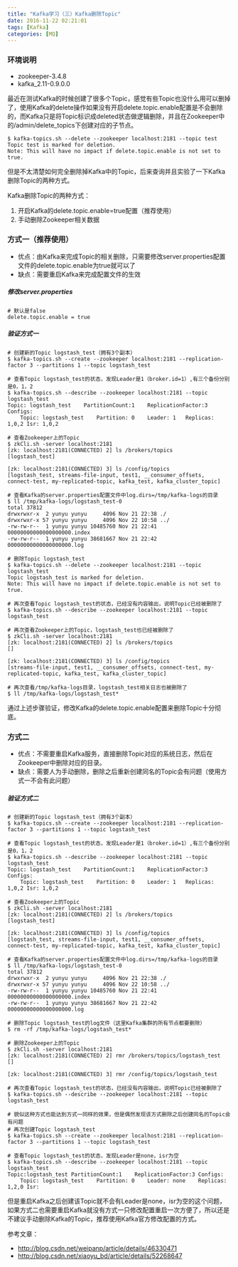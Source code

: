 ```yaml
---
title: "Kafka学习（三）Kafka删除Topic"
date: 2016-11-22 02:21:01
tags: [Kafka]
categories: [MQ]
---
```


### 环境说明

- zookeeper-3.4.8
- kafka_2.11-0.9.0.0

最近在测试Kafka的时候创建了很多个Topic，感觉有些Topic也没什么用可以删掉了，使用Kafka的delete操作如果没有开启delete.topic.enable配置是不会删除的，而Kafka只是将Topic标识成deleted状态做逻辑删除，并且在Zookeeper中的/admin/delete_topics下创建对应的子节点。

```
$ kafka-topics.sh --delete --zookeeper localhost:2181 --topic test
Topic test is marked for deletion.Note: This will have no impact if delete.topic.enable is not set to true.
```

但是不太清楚如何完全删除掉Kafka中的Topic，后来查询并且实验了一下Kafka删除Topic的两种方式。

Kafka删除Topic的两种方式：

1. 开启Kafka的delete.topic.enable=true配置（推荐使用）
2. 手动删除Zookeeper相关数据

### 方式一（推荐使用）

- 优点：由Kafka来完成Topic的相关删除，只需要修改server.properties配置文件的delete.topic.enable为true就可以了
- 缺点：需要重启Kafka来完成配置文件的生效

##### 修改server.properties
```
# 默认是false
delete.topic.enable = true
```

##### 验证方式一
```
# 创建新的Topic logstash_test（拥有3个副本）
$ kafka-topics.sh --create --zookeeper localhost:2181 --replication-factor 3 --partitions 1 --topic logstash_test

# 查看Topic logstash_test的状态，发现Leader是1（broker.id=1）,有三个备份分别是0，1，2
$ kafka-topics.sh --describe --zookeeper localhost:2181 --topic logstash_testTopic: logstash_test	PartitionCount:1	ReplicationFactor:3	Configs:	Topic: logstash_test	Partition: 0	Leader: 1	Replicas: 1,0,2	Isr: 1,0,2

# 查看Zookeeper上的Topic
$ zkCli.sh -server localhost:2181
[zk: localhost:2181(CONNECTED) 2] ls /brokers/topics [logstash_test]

[zk: localhost:2181(CONNECTED) 3] ls /config/topics[logstash_test, streams-file-input, test1, __consumer_offsets, connect-test, my-replicated-topic, kafka_test, kafka_cluster_topic]

# 查看Kafka的server.properties配置文件中log.dirs=/tmp/kafka-logs的目录
$ ll /tmp/kafka-logs/logstash_test-0total 37812drwxrwxr-x  2 yunyu yunyu     4096 Nov 21 22:38 ./drwxrwxr-x 57 yunyu yunyu     4096 Nov 22 10:58 ../-rw-rw-r--  1 yunyu yunyu 10485760 Nov 21 22:41 00000000000000000000.index-rw-rw-r--  1 yunyu yunyu 38681667 Nov 21 22:42 00000000000000000000.log

# 删除Topic logstash_test
$ kafka-topics.sh --delete --zookeeper localhost:2181 --topic logstash_test
Topic logstash_test is marked for deletion.Note: This will have no impact if delete.topic.enable is not set to true.

# 再次查看Topic logstash_test的状态，已经没有内容输出，说明Topic已经被删除了
$ kafka-topics.sh --describe --zookeeper localhost:2181 --topic logstash_test

# 再次查看Zookeeper上的Topic，logstash_test也已经被删除了
$ zkCli.sh -server localhost:2181
[zk: localhost:2181(CONNECTED) 2] ls /brokers/topics []

[zk: localhost:2181(CONNECTED) 3] ls /config/topics[streams-file-input, test1, __consumer_offsets, connect-test, my-replicated-topic, kafka_test, kafka_cluster_topic]

# 再次查看/tmp/kafka-logs目录，logstash_test相关日志也被删除了
$ ll /tmp/kafka-logs/logstash_test*
```

通过上述步骤验证，修改Kafka的delete.topic.enable配置来删除Topic十分彻底。

### 方式二

- 优点：不需要重启Kafka服务，直接删除Topic对应的系统日志，然后在Zookeeper中删除对应的目录。
- 缺点：需要人为手动删除，删除之后重新创建同名的Topic会有问题（使用方式一不会有此问题）

##### 验证方式二
```
# 创建新的Topic logstash_test（拥有3个副本）
$ kafka-topics.sh --create --zookeeper localhost:2181 --replication-factor 3 --partitions 1 --topic logstash_test

# 查看Topic logstash_test的状态，发现Leader是1（broker.id=1）,有三个备份分别是0，1，2
$ kafka-topics.sh --describe --zookeeper localhost:2181 --topic logstash_testTopic: logstash_test	PartitionCount:1	ReplicationFactor:3	Configs:	Topic: logstash_test	Partition: 0	Leader: 1	Replicas: 1,0,2	Isr: 1,0,2

# 查看Zookeeper上的Topic
$ zkCli.sh -server localhost:2181
[zk: localhost:2181(CONNECTED) 2] ls /brokers/topics [logstash_test]

[zk: localhost:2181(CONNECTED) 3] ls /config/topics[logstash_test, streams-file-input, test1, __consumer_offsets, connect-test, my-replicated-topic, kafka_test, kafka_cluster_topic]

# 查看Kafka的server.properties配置文件中log.dirs=/tmp/kafka-logs的目录
$ ll /tmp/kafka-logs/logstash_test-0total 37812drwxrwxr-x  2 yunyu yunyu     4096 Nov 21 22:38 ./drwxrwxr-x 57 yunyu yunyu     4096 Nov 22 10:58 ../-rw-rw-r--  1 yunyu yunyu 10485760 Nov 21 22:41 00000000000000000000.index-rw-rw-r--  1 yunyu yunyu 38681667 Nov 21 22:42 00000000000000000000.log

# 删除Topic logstash_test的log文件（这里Kafka集群的所有节点都要删除）
$ rm -rf /tmp/kafka-logs/logstash_test*

# 删除Zookeeper上的Topic
$ zkCli.sh -server localhost:2181
[zk: localhost:2181(CONNECTED) 2] rmr /brokers/topics/logstash_test []

[zk: localhost:2181(CONNECTED) 3] rmr /config/topics/logstash_test

# 再次查看Topic logstash_test的状态，已经没有内容输出，说明Topic已经被删除了
$ kafka-topics.sh --describe --zookeeper localhost:2181 --topic logstash_test

# 貌似这种方式也能达到方式一同样的效果，但是偶然发现该方式删除之后创建同名的Topic会有问题
# 再次创建Topic logstash_test
$ kafka-topics.sh --create --zookeeper localhost:2181 --replication-factor 3 --partitions 1 --topic logstash_test

# 查看Topic logstash_test的状态，发现Leader是none，isr为空
$ kafka-topics.sh --describe --zookeeper localhost:2181 --topic logstash_testTopic:logstash_test	PartitionCount:1	ReplicationFactor:3	Configs:	Topic: logstash_test	Partition: 0	Leader: none	Replicas: 1,2,0	Isr:
```

但是重启Kafka之后创建该Topic就不会有Leader是none，isr为空的这个问题，如果方式二也需要重启Kafka就没有方式一只修改配置重启一次方便了，所以还是不建议手动删除Kafka的Topic，推荐使用Kafka官方修改配置的方式。


参考文章：

- http://blog.csdn.net/weipanp/article/details/46330471
- http://blog.csdn.net/xiaoyu_bd/article/details/52268647
